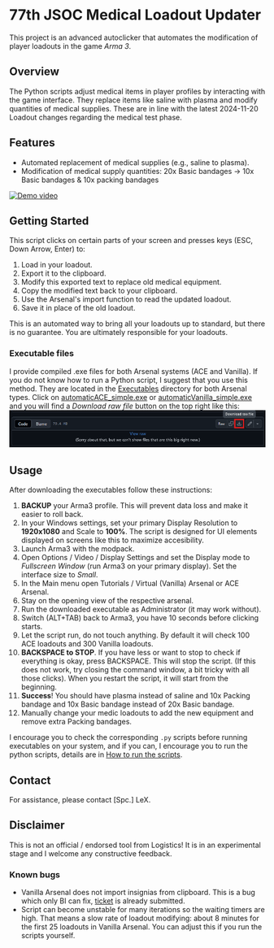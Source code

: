 # 77th JSOC Medical Loadout Updater

This project is an advanced autoclicker that automates the modification of player loadouts in the game *Arma 3*. 

## Overview

The Python scripts adjust medical items in player profiles by interacting with the game interface. They replace items like saline with plasma and modify quantities of medical supplies.
These are in line with the latest 2024-11-20 Loadout changes regarding the medical test phase. 

## Features

- Automated replacement of medical supplies (e.g., saline to plasma).
- Modification of medical supply quantities: 20x Basic bandages -> 10x Basic bandages & 10x packing bandages

[![Demo video](https://img.youtube.com/vi/ZadszQcT48A/0.jpg)](https://www.youtube.com/watch?v=ZadszQcT48A)

## Getting Started

This script clicks on certain parts of your screen and presses keys (ESC, Down Arrow, Enter) to:
1. Load in your loadout.
2. Export it to the clipboard.
3. Modify this exported text to replace old medical equipment.
4. Copy the modified text back to your clipboard.
5. Use the Arsenal's import function to read the updated loadout.
6. Save it in place of the old loadout.

This is an automated way to bring all your loadouts up to standard, but there is no guarantee.
You are ultimately responsible for your loadouts.

### Executable files

I provide compiled .exe files for both Arsenal systems (ACE and Vanilla). 
If you do not know how to run a Python script, I suggest that you use this method.
They are located in the [Executables](./Executables/) directory for both Arsenal types.
Click on [automaticACE_simple.exe](./Executables/automaticACE_simple.exe) or [automaticVanilla_simple.exe](./Executables/automaticVanilla_simple.exe) and you will find a _Download raw file_ button on the top right like this:
![Download button](./Pictures/downloadButton.png) 


## Usage

After downloading the executables follow these instructions:
1. **BACKUP** your Arma3 profile. This will prevent data loss and make it easier to roll back.
2. In your Windows settings, set your primary Display Resolution to **1920x1080** and Scale to **100%**. The script is designed for UI elements displayed on screens like this to maximize accesibility.
3. Launch Arma3 with the modpack.
4. Open Options / Video / Display Settings and set the Display mode to _Fullscreen Window_ (run Arma3 on your primary display). Set the interface size to _Small_.
5. In the Main menu open Tutorials / Virtual (Vanilla) Arsenal or ACE Arsenal.
6. Stay on the opening view of the respective arsenal.
7. Run the downloaded executable as Administrator (it may work without).
8. Switch (ALT+TAB) back to Arma3, you have 10 seconds before clicking starts.
9. Let the script run, do not touch anything. By default it will check 100 ACE loadouts and 300 Vanilla loadouts.
11. **BACKSPACE to STOP**. If you have less or want to stop to check if everything is okay, press BACKSPACE. This will stop the script. (If this does not work, try closing the command window, a bit tricky with all those clicks). When you restart the script, it will start from the beginning. 
12. **Success**! You should have plasma instead of saline and 10x Packing bandage and 10x Basic bandage instead of 20x Basic bandage.
13. Manually change your medic loadouts to add the new equipment and remove extra Packing bandages. 

I encourage you to check the corresponding `.py` scripts before running executables on your system, and if you can, I encourage you to run the python scripts, details are in [How to run the scripts](./scriptREADME.md).

## Contact

For assistance, please contact [Spc.] LeX.

## Disclaimer

This is not an official / endorsed tool from Logistics!
It is in an experimental stage and I welcome any constructive feedback. 

### Known bugs

* Vanilla Arsenal does not import insignias from clipboard. This is a bug which only BI can fix, [ticket](https://feedback.bistudio.com/T186642) is already submitted.
* Script can become unstable for many iterations so the waiting timers are high. That means a slow rate of loadout modifying: about 8 minutes for the first 25 loadouts in Vanilla Arsenal. You can adjust this if you run the scripts yourself.

